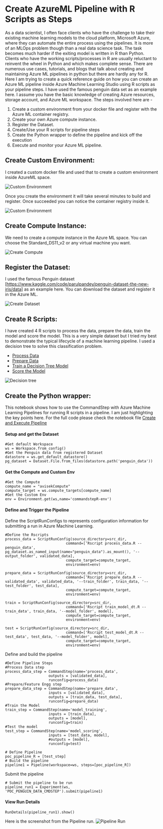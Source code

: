 # Create AzureML Pipeline with R Scripts as Steps
As a data scientist, I often face clients who have the challenge to take their existing machine learning models to the cloud platform, Microsoft Azure, where they can automate the entire process using the pipelines. It is more of an MLOps problem though than a real data science task. The task becomes much harder if the exiting model is written in R than Python. Clients who have the working scripts/processes in R are usually reluctant to reinvent the wheel in Python and which makes complete sense. 
There are numerous use cases, tutorials, and blogs that talk about creating and maintaining Azure ML pipelines in python but there are hardly any for R. Here I am trying to create a quick reference guide on how you can create an Azure ML pipeline inside Azure Machine Learning Studio using R scripts as your pipeline steps. 
I have used the famous penguin data set as an example here. I assume you have the basic knowledge of creating Azure resources, storage account, and Azure ML workspace. The steps involved here are - 
1.	Create a custom environment from your docker file and register with the Azure ML container registry.
2.	Create your own Azure compute instance.
3.	Register the Dataset.
4.	Create/Use your R scripts for pipeline steps
5.	Create the Python wrapper to define the pipeline and kick off the execution
6.	Execute and monitor your Azure ML pipeline.

## Create Custom Environment:
I created a custom docker file and used that to create a custom environment inside AzureML space.

![Custom Environment](Images/create_env1.jpg?raw=true)

Once you create the environment it will take several minutes to build and register. Once succeeded you can notice the container registry inside it.

![Custom Environment](Images/create_env2.jpg?raw=true)

 ## Create Compute Instance: 
We need to create a compute instance in the Azure ML space. You can choose the Standard_DS11_v2 or any virtual machine you want.

![Create Compute](Images/create_compute1.jpg?raw=true)

## Register the Dataset:
I used the famous Penguin dataset [https://www.kaggle.com/code/parulpandey/penguin-dataset-the-new-iris/data] as an example here. You can download the dataset and register it in the Azure ML.

![Create Dataset](Images/create_dataset1.jpg?raw=true)

## Create R Scripts: 
I have created 4 R scripts to process the data, prepare the data, train the model and score the model. This is a very simple dataset but I tried my best to demonstrate the typical lifecycle of a machine learning pipeline. I used a decision tree to solve this classification problem.

- [Process Data](RCodes/process_data.R)
- [Prepare Data](RCodes/prepare_data.R)
- [Train a Decision Tree Model](RCodes/train_model_dt.R)
- [Score the Model](RCodes/test_model_dt.R)

![Decision tree](Images/dt_chart.jpg?raw=true)

## Create the Python wrapper:
This notebook shows how to use the CommandStep with Azure Machine Learning Pipelines for running R scripts in a pipeline. I am just highlighting the key points here. For the full code please check the notebook file [Create and Execute Pipeline](commandstep_decision_tree.ipynb)
#### Setup and get the Dataset
```
#Get default Workspace
ws = Workspace.from_config()
#Get the Penguin data from registered Dataset
datastore = ws.get_default_datastore()
pg_dataset = Dataset.File.from_files(datastore.path('penguin_data'))
```
#### Get the Compute and Custom Env
```
#Get the Compute
compute_name = "avisekCompute"
compute_target = ws.compute_targets[compute_name]
#Get the Custom Env
env = Environment.get(ws,name='commandstepR-env')
```
#### Define and Trigger the Pipeline

Define the ScriptRunConfigs to represents configuration information for submitting a run in Azure Machine Learning.
```
#Define the Rscripts
process_data = ScriptRunConfig(source_directory=src_dir,
                            command=['Rscript process_data.R --penguin_data', pg_dataset.as_named_input(name="penguin_data").as_mount(), '--output_folder', validated_data],
                            compute_target=compute_target,
                            environment=env)

prepare_data = ScriptRunConfig(source_directory=src_dir,
                            command=['Rscript prepare_data.R --validated_data', validated_data, '--train_folder', train_data, '--test_folder', test_data],
                            compute_target=compute_target,
                            environment=env)

train = ScriptRunConfig(source_directory=src_dir,
                            command=['Rscript train_model_dt.R --train_data', train_data, '--model_folder', model],
                            compute_target=compute_target,
                            environment=env)

test = ScriptRunConfig(source_directory=src_dir,
                            command=['Rscript test_model_dt.R --test_data', test_data, '--model_folder', model],
                            compute_target=compute_target,
                            environment=env)
```
Define and build the pipeline
```
#Define Pipeline Steps
#Process Data step
process_data_step = CommandStep(name='process_data', 
                    outputs = [validated_data],
                    runconfig=process_data)
#Prepare/Feature Engg step
prepare_data_step = CommandStep(name='prepare_data', 
                    inputs = [validated_data],
                    outputs = [train_data, test_data],
                    runconfig=prepare_data)
#Train the Model
train_step = CommandStep(name='model_training', 
                    inputs = [train_data],
                    outputs = [model],
                    runconfig=train)
#Test the model
test_step = CommandStep(name='model_scoring', 
                    inputs = [test_data, model],
                    #outputs = [model],
                    runconfig=test)
                    
# Define Pipeline
poc_pipeline_R = [test_step]
# Build the pipeline
pipeline1 = Pipeline(workspace=ws, steps=[poc_pipeline_R])
```
Submit the pipeline
```
# Submit the pipeline to be run
pipeline_run1 = Experiment(ws, 'POC_PENGUIN_DATA_CMDSTEP').submit(pipeline1)
```
#### View Run Details
```
RunDetails(pipeline_run1).show()
```
Here is the screenshot from the Pipeline run.
![Pipeline Run](Images/pipeline_run.jpg?raw=true)
